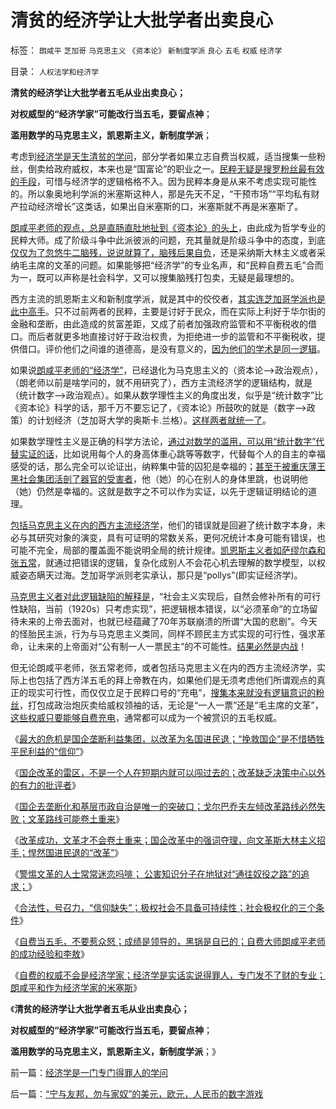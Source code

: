 # 清贫的经济学让大批学者出卖良心

标签： `朗咸平` `芝加哥` `马克思主义` `《资本论》` `新制度学派` `良心` `五毛` `权威` `经济学` 

目录： `人权法学和经济学`

**清贫的经济学让大批学者五毛从业出卖良心；**

**对权威型的“经济学家”可能改行当五毛，要留点神**；

**滥用数学的马克思主义，凯恩斯主义，新制度学派**；

考虑到[经济学是天生清贫的学问](../../../2011/1/27/“发现”了奥地利学派和米塞斯及哈耶克.md)，部分学者如果立志自费当权威，适当搜集一些粉丝，倒卖给政府威权，本来也是“国富论”的职业之一。[民粹无疑是搜罗粉丝最有效的手段](../../../2012/2/11/民粹冲击波！唯恐天下不乱的革命素质.md)，可惜与经济学的逻辑格格不入。因为民粹本身是从来不考虑实现可能性的。所以象奥地利学派的米塞斯这种人，那是先天不足，“干预市场”“平均私有财产拉动经济增长”这类话，如果出自米塞斯的口，米塞斯就不再是米塞斯了。

[朗咸平老师的观点，总是直肠直肚地扯到《资本论》的头上](http://darthvad.blog.163.com/blog/static/53399470201193052934762/)，由此成为哲学专业的民粹大师。成了阶级斗争中此派彼派的问题，充其量就是阶级斗争中的态度，到底[仅仅为了忽悠牛二脑残，说说就算了，脑残后果自负](http://hi.baidu.com/darthchn/blog/item/9a8cb1fb165e278159ee90bf.html)，还是采纳斯大林主义或者采纳毛主席的文革的问题。如果能够把“经济学”的专业名声，和“民粹自费五毛”合而为一，既可以声称是社会科学，又可以搜集脑残打包卖，无疑是最理想的。

西方主流的凯恩斯主义和新制度学派，就是其中的佼佼者，[其实连芝加哥学派也是此中高手](../../../2009/12/31/数学囚徒的芝加哥学派.md)。只不过前两者的民粹，主要是讨好于民众，而在实际上利好于华尔街的金融和垄断，由此造成的贫富差距，又成了前者加强政府监管和不平衡税收的借口。而后者就更多地直接讨好于政治权贵，为拒绝进一步的监管和不平衡税收，提供借口。评价他们之间谁的道德高，是没有意义的，[因为他们的学术是同一逻辑](../../../2012/2/23/“测得准”的经济学都是伪科学.md)。

如果说[朗咸平老师的“经济学”](../../../2008/9/2/不喜欢张五常，朗咸平，宋鸿兵，刘军洛等人的阴谋论.md)，已经退化为马克思主义的（资本论——>政治观点），（朗老师以前是啥学问的，就不用研究了），西方主流经济学的逻辑结构，就是（统计数字——>政治观点）。如果从数学理性主义的角度出发，似乎是“统计数字”比《资本论》科学的话，那千万不要忘记了，《资本论》所鼓吹的就是（数字——>政策）的计划经济（芝加哥大学的奥斯卡.兰格）。[这样两者就统一了](../../../2011/2/8/为什么引入数学的“经济学”都是伪科学？.md)。

如果数学理性主义是正确的科学方法论，[通过对数学的滥用，可以用“统计数字”代替实证的话](../../../2010/6/19/数学滥用令社会科盲化.md)，比如说用每个人的身高体重心跳等等数字，代替每个人的自主的幸福感受的话，那么完全可以论证出，纳粹集中营的囚犯是幸福的；[甚至于被重庆薄王黑社会集团活剖了器官的受害者](../../../2012/4/23/私有制原则：世界上没有残害无辜的正义；.md)，他（她）的心在别人的身体里跳，也说明他（她）仍然是幸福的。这就是数字之不可以作为实证，以先于逻辑证明结论的道理。



[包括马克思主义在内的西方主流经济学](../../../2012/3/25/历史哲学指导下的精神错乱.md)，他们的错误就是回避了统计数字本身，未必与其研究对象的演变，具有可证明的常数关系，更何况统计本身可能有错误，也可能不完全，局部的覆盖面不能说明全局的统计规律。[凯恩斯主义者如萨缪尔森和张五常](../../../2011/2/20/御用定制的萨缪尔森分子.md)，就通过把错误的逻辑，复杂化成别人不会花心机去理解的数学模型，以权威姿态瞒天过海。芝加哥学派则老实承认，那只是“pollys”(即实证经济学)。

[马克思主义者对此逻辑缺陷的解释是](../../../2011/2/3/计划经济内核数学理性主义，米塞斯“社会主义不可运作”和兰格.md)，“社会主义实现后，自然会修补所有的可行性缺陷，当前（1920s）只考虑实现”，把逻辑根本错误，以“必须革命”的立场留待未来的上帝去面对，也就已经蕴藏了70年苏联崩溃的所谓“大国的悲剧”。今天的怪胎民主派，行为与马克思主义类同，同样不顾民主方式实现的可行性，强求革命，让未来的上帝面对“公有制一人一票民主”的不可能性。[结果必然是内战](../../../2012/3/30/“一人一票”的多数人暴政和“一人一枪”的自治.md)！

但无论朗咸平老师，张五常老师，或者包括马克思主义在内的西方主流经济学，实际上也包括了西方洋五毛的拜上帝教在内，如果他们是无须考虑他们所谓观点的真正的现实可行性，而仅仅立足于民粹口号的“充电”，[搜集本来就没有逻辑意识的粉丝](../../../2011/2/3/人科动物的生物行为分析和进化规律.md)，打包成政治炮灰卖给威权领袖的话，无论是“一人一票”还是“毛主席的文革”，[这些权威只要能够自费充电](../../../2010/10/19/“没有主子的人不是完整的人”和美国佬的精神.md)，通常都可以成为一个被赏识的五毛权威。

《[最大的危机是国企垄断利益集团，以改革为名国进民退；“挽救国企”是不惜牺牲平民利益的“信仰”](../../../2012/5/8/妖魔化跨国公司的国企民族主义；.md)》

《[国企改革的雷区，不是一个人在短期内就可以闯过去的；改革缺乏决策中心以外的有力的批评者](../../../2012/5/8/国企改革的雷区，不是容易闯过去的.md)》

《[国企去垄断化和基层市政自治是唯一的突破口；戈尔巴乔夫左倾改革路线必然失败；文革路线可能卷土重来](../../../2012/5/9/坚定不移反对匆忙的政治改革.md)》

《[改革成功，文革才不会卷土重来；国企改革中的强词夺理，向文革斯大林主义招手；悍然国进民退的“改革”](http://blog.sina.com.cn/s/blog_5563a64d0102e1sf.html)》

《[警惕文革的人士常常迷恋吗啡；
公害知识分子在地狱对“通往奴役之路”的追求；](../../../2012/5/10/警惕文革者却常迷恋吗啡，在地狱追求“通往奴役之路”.md)》

《[合法性，号召力，“信仰缺失”；极权社会不具备可持续性；社会极权化的三个条件](../../../2012/5/10/苏联不能重回斯大林主义的原因.md)》

《[自费当五毛，不要惹众怒；成绩是领导的，黑锅是自已的；自费大师朗咸平老师的成功经验和李敖](../../../2012/5/10/自费当五毛，不要惹众怒.md)》

《[自费的权威不会是经济学家；经济学是实话实说得罪人，专门发不了财的专业；朗咸平和作为经济学家的米塞斯](../../../2012/5/11/经济学是一门专门得罪人的学问.md)》

《**清贫的经济学让大批学者五毛从业出卖良心；**

**对权威型的“经济学家”可能改行当五毛，要留点神**；

**滥用数学的马克思主义，凯恩斯主义，新制度学派**；》

前一篇：[经济学是一门专门得罪人的学问](../../../2012/5/11/经济学是一门专门得罪人的学问.md)

后一篇：[“宁与友邦，勿与家奴”的美元，欧元，人民币的数字游戏](../../../2012/5/11/“宁与友邦，勿与家奴”的美元，欧元，人民币的数字游戏.md)